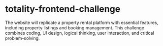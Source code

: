 # totality-frontend-challenge
 The website will replicate a property rental platform with essential features, including property listings and booking management. This challenge combines coding, UI design, logical thinking, user interaction, and critical problem-solving.
